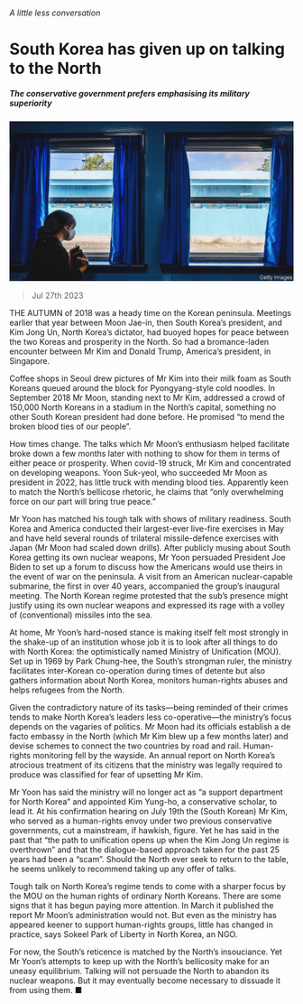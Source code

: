 ###### A little less conversation

# South Korea has given up on talking to the North 

##### The conservative government prefers emphasising its military superiority 

![image](images/20230729_ASP001.jpg) 

> Jul 27th 2023 

THE AUTUMN of 2018 was a heady time on the Korean peninsula. Meetings earlier that year between Moon Jae-in, then South Korea’s president, and Kim Jong Un, North Korea’s dictator, had buoyed hopes for peace between the two Koreas and prosperity in the North. So had a bromance-laden encounter between Mr Kim and Donald Trump, America’s president, in Singapore. 

Coffee shops in Seoul drew pictures of Mr Kim into their milk foam as South Koreans queued around the block for Pyongyang-style cold noodles. In September 2018 Mr Moon, standing next to Mr Kim, addressed a crowd of 150,000 North Koreans in a stadium in the North’s capital, something no other South Korean president had done before. He promised “to mend the broken blood ties of our people”. 

How times change. The talks which Mr Moon’s enthusiasm helped facilitate broke down a few months later with nothing to show for them in terms of either peace or prosperity. When covid-19 struck, Mr Kim  and concentrated on developing weapons. Yoon Suk-yeol, who succeeded Mr Moon as president in 2022, has little truck with mending blood ties. Apparently keen to match the North’s bellicose rhetoric, he claims that “only overwhelming force on our part will bring true peace.” 

Mr Yoon has matched his tough talk with shows of military readiness. South Korea and America conducted their largest-ever live-fire exercises in May and have held several rounds of trilateral missile-defence exercises with Japan (Mr Moon had scaled down drills). After publicly musing about South Korea getting its own nuclear weapons, Mr Yoon persuaded President Joe Biden to set up a forum to discuss how the Americans would use theirs in the event of war on the peninsula. A visit from an American nuclear-capable submarine, the first in over 40 years, accompanied the group’s inaugural meeting. The North Korean regime protested that the sub’s presence might justify using its own nuclear weapons and expressed its rage with a volley of (conventional) missiles into the sea.

At home, Mr Yoon’s hard-nosed stance is making itself felt most strongly in the shake-up of an institution whose job it is to look after all things to do with North Korea: the optimistically named Ministry of Unification (MOU). Set up in 1969 by Park Chung-hee, the South’s strongman ruler, the ministry facilitates inter-Korean co-operation during times of detente but also gathers information about North Korea, monitors human-rights abuses and helps refugees from the North. 

Given the contradictory nature of its tasks—being reminded of their crimes tends to make North Korea’s leaders less co-operative—the ministry’s focus depends on the vagaries of politics. Mr Moon had its officials establish a de facto embassy in the North (which Mr Kim blew up a few months later) and devise schemes to connect the two countries by road and rail. Human-rights monitoring fell by the wayside. An annual report on North Korea’s atrocious treatment of its citizens that the ministry was legally required to produce was classified for fear of upsetting Mr Kim.

Mr Yoon has said the ministry will no longer act as “a support department for North Korea” and appointed Kim Yung-ho, a conservative scholar, to lead it. At his confirmation hearing on July 19th the (South Korean) Mr Kim, who served as a human-rights envoy under two previous conservative governments, cut a mainstream, if hawkish, figure. Yet he has said in the past that “the path to unification opens up when the Kim Jong Un regime is overthrown” and that the dialogue-based approach taken for the past 25 years had been a “scam”. Should the North ever seek to return to the table, he seems unlikely to recommend taking up any offer of talks.

Tough talk on North Korea’s regime tends to come with a sharper focus by the MOU on the human rights of ordinary North Koreans. There are some signs that it has begun paying more attention. In March it published the report Mr Moon’s administration would not. But even as the ministry has appeared keener to support human-rights groups, little has changed in practice, says Sokeel Park of Liberty in North Korea, an NGO.

For now, the South’s reticence is matched by the North’s insouciance. Yet Mr Yoon’s attempts to keep up with the North’s bellicosity make for an uneasy equilibrium. Talking will not persuade the North to abandon its nuclear weapons. But it may eventually become necessary to dissuade it from using them. ■

